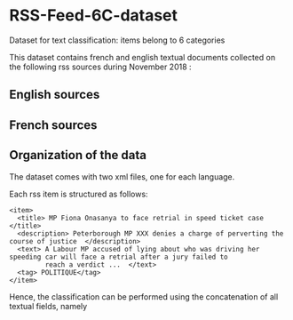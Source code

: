 # RSS-Feed-6C-dataset
Dataset for text classification: items belong to 6 categories

This dataset contains french and english textual documents collected on the following rss sources during November 2018 :

## English sources


## French sources

## Organization of the data
The dataset comes with two xml files, one for each language. 

Each rss item is structured as follows:
```
<item>
  <title> MP Fiona Onasanya to face retrial in speed ticket case   </title>
  <description> Peterborough MP XXX denies a charge of perverting the course of justice  </description>
  <text> A Labour MP accused of lying about who was driving her speeding car will face a retrial after a jury failed to 
         reach a verdict ...  </text>
  <tag> POLITIQUE</tag>
</item>
```

Hence, the classification can be performed using the concatenation of all textual fields, namely <title> + <description> + <text>. SOme of these fields may be missing.
  
The <tag> field gives the category that belongs to one of the six categories ['ART_CULTURE', 'ECONOMIE', 'POLITIQUE', 'SANTE_MEDECINE', 'SCIENCE', 'SPORT'].
